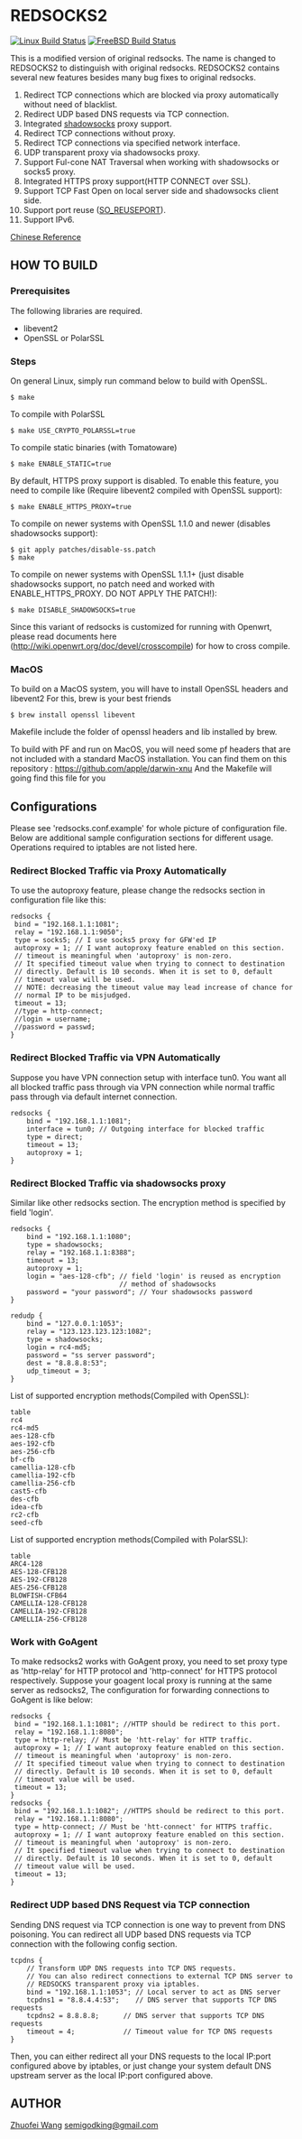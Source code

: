 REDSOCKS2
=========
[![Linux Build Status](https://github.com/semigodking/redsocks/workflows/linux_build/badge.svg)](https://github.com/semigodking/redsocks/actions)
[![FreeBSD Build Status](https://github.com/semigodking/redsocks/workflows/freebsd_build/badge.svg)](https://github.com/semigodking/redsocks/actions)

This is a modified version of original redsocks.
The name is changed to REDSOCKS2 to distinguish with original redsocks.
REDSOCKS2 contains several new features besides many bug fixes to original
redsocks.

1. Redirect TCP connections which are blocked via proxy automatically without
need of blacklist.
2. Redirect UDP based DNS requests via TCP connection.
3. Integrated [shadowsocks](http://shadowsocks.org/) proxy support.
4. Redirect TCP connections without proxy.
5. Redirect TCP connections via specified network interface.
6. UDP transparent proxy via shadowsocks proxy.
7. Support Ful-cone NAT Traversal when working with shadowsocks or socks5 proxy.
8. Integrated HTTPS proxy support(HTTP CONNECT over SSL).
9. Support TCP Fast Open on local server side and shadowsocks client side.
10. Support port reuse ([SO_REUSEPORT](https://lwn.net/Articles/542629/)).
11. Support IPv6.

[Chinese Reference](https://github.com/semigodking/redsocks/wiki)

HOW TO BUILD
------------
### Prerequisites
The following libraries are required.

* libevent2
* OpenSSL or PolarSSL

### Steps
On general Linux, simply run command below to build with OpenSSL.

```
$ make
```

To compile with PolarSSL

```
$ make USE_CRYPTO_POLARSSL=true
```

To compile static binaries (with Tomatoware)

```
$ make ENABLE_STATIC=true
```

By default, HTTPS proxy support is disabled. To enable this feature, you need to
compile like (Require libevent2 compiled with OpenSSL support):
```
$ make ENABLE_HTTPS_PROXY=true
```

To compile on newer systems with OpenSSL 1.1.0 and newer (disables shadowsocks support):
```
$ git apply patches/disable-ss.patch
$ make
```

To compile on newer systems with OpenSSL 1.1.1+ (just disable shadowsocks support, no patch need and worked with ENABLE_HTTPS_PROXY. DO NOT APPLY THE PATCH!):
```
$ make DISABLE_SHADOWSOCKS=true
```

Since this variant of redsocks is customized for running with Openwrt, please
read documents here (http://wiki.openwrt.org/doc/devel/crosscompile) for how
to cross compile.

### MacOS
To build on a MacOS system, you will have to install OpenSSL headers and libevent2
For this, brew is your best friends
```
$ brew install openssl libevent
```
Makefile include the folder of openssl headers and lib installed by brew.

To build with PF and run on MacOS, you will need some pf headers that are not included with a standard MacOS installation.
You can find them on this repository : https://github.com/apple/darwin-xnu
And the Makefile will going find this file for you

Configurations
--------------
Please see 'redsocks.conf.example' for whole picture of configuration file.
Below are additional sample configuration sections for different usage.
Operations required to iptables are not listed here.

### Redirect Blocked Traffic via Proxy Automatically
To use the autoproxy feature, please change the redsocks section in
configuration file like this:

	redsocks {
	 bind = "192.168.1.1:1081";
	 relay = "192.168.1.1:9050";
	 type = socks5; // I use socks5 proxy for GFW'ed IP
	 autoproxy = 1; // I want autoproxy feature enabled on this section.
	 // timeout is meaningful when 'autoproxy' is non-zero.
	 // It specified timeout value when trying to connect to destination
	 // directly. Default is 10 seconds. When it is set to 0, default
	 // timeout value will be used.
	 // NOTE: decreasing the timeout value may lead increase of chance for
	 // normal IP to be misjudged.
	 timeout = 13;
	 //type = http-connect;
	 //login = username;
	 //password = passwd;
	}

### Redirect Blocked Traffic via VPN Automatically
Suppose you have VPN connection setup with interface tun0. You want all
all blocked traffic pass through via VPN connection while normal traffic
pass through via default internet connection.

	redsocks {
		bind = "192.168.1.1:1081";
		interface = tun0; // Outgoing interface for blocked traffic
		type = direct;
		timeout = 13;
		autoproxy = 1;
	}

### Redirect Blocked Traffic via shadowsocks proxy
Similar like other redsocks section. The encryption method is specified
by field 'login'.

	redsocks {
		bind = "192.168.1.1:1080";
		type = shadowsocks;
		relay = "192.168.1.1:8388";
		timeout = 13;
		autoproxy = 1;
		login = "aes-128-cfb"; // field 'login' is reused as encryption
		                       // method of shadowsocks
		password = "your password"; // Your shadowsocks password
	}

	redudp {
		bind = "127.0.0.1:1053";
		relay = "123.123.123.123:1082";
		type = shadowsocks;
		login = rc4-md5;
		password = "ss server password";
		dest = "8.8.8.8:53";
		udp_timeout = 3;
	}


List of supported encryption methods(Compiled with OpenSSL):

	table
	rc4
	rc4-md5
	aes-128-cfb
	aes-192-cfb
	aes-256-cfb
	bf-cfb
	camellia-128-cfb
	camellia-192-cfb
	camellia-256-cfb
	cast5-cfb
	des-cfb
	idea-cfb
	rc2-cfb
	seed-cfb

List of supported encryption methods(Compiled with PolarSSL):

	table
	ARC4-128
	AES-128-CFB128
	AES-192-CFB128
	AES-256-CFB128
	BLOWFISH-CFB64
	CAMELLIA-128-CFB128
	CAMELLIA-192-CFB128
	CAMELLIA-256-CFB128

### Work with GoAgent
To make redsocks2 works with GoAgent proxy, you need to set proxy type as
'http-relay' for HTTP protocol and 'http-connect' for HTTPS protocol  
respectively.
Suppose your goagent local proxy is running at the same server as redsocks2,
The configuration for forwarding connections to GoAgent is like below:

	redsocks {
	 bind = "192.168.1.1:1081"; //HTTP should be redirect to this port.
	 relay = "192.168.1.1:8080";
	 type = http-relay; // Must be 'htt-relay' for HTTP traffic.
	 autoproxy = 1; // I want autoproxy feature enabled on this section.
	 // timeout is meaningful when 'autoproxy' is non-zero.
	 // It specified timeout value when trying to connect to destination
	 // directly. Default is 10 seconds. When it is set to 0, default
	 // timeout value will be used.
	 timeout = 13;
	}
	redsocks {
	 bind = "192.168.1.1:1082"; //HTTPS should be redirect to this port.
	 relay = "192.168.1.1:8080";
	 type = http-connect; // Must be 'htt-connect' for HTTPS traffic.
	 autoproxy = 1; // I want autoproxy feature enabled on this section.
	 // timeout is meaningful when 'autoproxy' is non-zero.
	 // It specified timeout value when trying to connect to destination
	 // directly. Default is 10 seconds. When it is set to 0, default
	 // timeout value will be used.
	 timeout = 13;
	}

### Redirect UDP based DNS Request via TCP connection
Sending DNS request via TCP connection is one way to prevent from DNS
poisoning. You can redirect all UDP based DNS requests via TCP connection
with the following config section.

    tcpdns {
    	// Transform UDP DNS requests into TCP DNS requests.
    	// You can also redirect connections to external TCP DNS server to
    	// REDSOCKS transparent proxy via iptables.
    	bind = "192.168.1.1:1053"; // Local server to act as DNS server
    	tcpdns1 = "8.8.4.4:53";    // DNS server that supports TCP DNS requests
    	tcpdns2 = 8.8.8.8;      // DNS server that supports TCP DNS requests
    	timeout = 4;            // Timeout value for TCP DNS requests
    }

Then, you can either redirect all your DNS requests to the local IP:port
configured above by iptables, or just change your system default DNS upstream
server as the local IP:port configured above.

AUTHOR
------
[Zhuofei Wang](mailto:semigodking.com) semigodking@gmail.com
